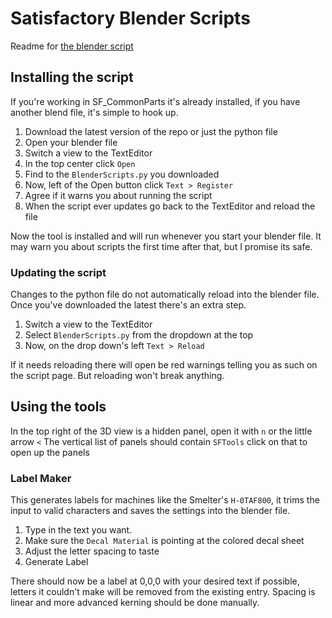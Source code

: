 # Satisfactory Blender Scripts
Readme for [the blender script](https://github.com/DavidHGillen/Satisfactory_ModelingTools/blob/master/SFTools_Blender.py)

## Installing the script
If you're working in SF_CommonParts it's already installed, if you have another blend file, it's simple to hook up.

1. Download the latest version of the repo or just the python file
2. Open your blender file
3. Switch a view to the TextEditor
4. In the top center click `Open`
5. Find to the `BlenderScripts.py` you downloaded
6. Now, left of the Open button click `Text > Register`
7. Agree if it warns you about running the script
8. When the script ever updates go back to the TextEditor and reload the file

Now the tool is installed and will run whenever you start your blender file.
It may warn you about scripts the first time after that, but I promise its safe.

### Updating the script
Changes to the python file do not automatically reload into the blender file. Once you've downloaded the latest there's an extra step.

1. Switch a view to the TextEditor
2. Select `BlenderScripts.py` from the dropdown at the top
3. Now, on the drop down's left `Text > Reload`

If it needs reloading there will open be red warnings telling you as such on the script page. But reloading won't break anything.

## Using the tools
In the top right of the 3D view is a hidden panel, open it with `n` or the little arrow `<`
The vertical list of panels should contain `SFTools` click on that to open up the panels

### Label Maker
This generates labels for machines like the Smelter's `H-0TAF800`, it trims the input to valid characters and saves the settings into the blender file.

1. Type in the text you want.
2. Make sure the `Decal Material` is pointing at the colored decal sheet
3. Adjust the letter spacing to taste
4. Generate Label

There should now be a label at 0,0,0 with your desired text if possible, letters it couldn't make will be removed from the existing entry. Spacing is linear and more advanced kerning should be done manually.

